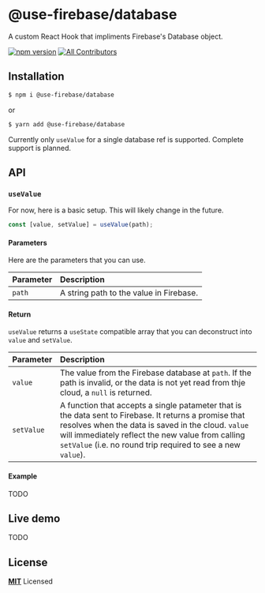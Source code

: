 # @use-firebase/database

A custom React Hook that impliments Firebase's Database object.

[![npm version](https://badge.fury.io/js/%40use-firebase%2Fdatabase.svg)](https://badge.fury.io/js/%40use-firebase%2Fdatabase)
[![All Contributors](https://img.shields.io/badge/all_contributors-1-orange.svg?style=flat-square)](#contributors)

## Installation

```bash
$ npm i @use-firebase/database
```

or

```bash
$ yarn add @use-firebase/database
```

Currently only `useValue` for a single database ref is supported.
Complete support is planned.

## API

### `useValue`

For now, here is a basic setup. This will likely change in the future.

```js
const [value, setValue] = useValue(path);
```

#### Parameters

Here are the parameters that you can use.

| Parameter  | Description                              |
| :--------- | :--------------------------------------- |
| `path`     | A string path to the value in Firebase.  |

#### Return

`useValue` returns a `useState` compatible array that you can deconstruct into `value` and `setValue`.

| Parameter  | Description                                                                                                                                                                                                                                                                       |
| :--------- | :-------------------------------------------------------------------------------------------------------------------------------------------------------------------------------------------------------------------------------------------------------------------------------- |
| `value`    | The value from the Firebase database at `path`. If the path is invalid, or the data is not yet read from thje cloud, a `null` is returned.                                                                                                                                        |
| `setValue` | A function that accepts a single patameter that is the data sent to Firebase. It returns a promise that resolves when the data is saved in the cloud. `value` will immediately reflect the new value from calling `setValue` (i.e. no round trip required to see a new `value`). |

#### Example

TODO

## Live demo

TODO

## License

**[MIT](LICENSE)** Licensed
